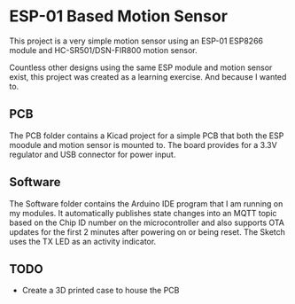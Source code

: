# ESP-01 Based Motion Sensor

This project is a very simple motion sensor using an ESP-01 ESP8266 module and
HC-SR501/DSN-FIR800 motion sensor.

Countless other designs using the same ESP module and motion sensor exist, this
project was created as a learning exercise. And because I wanted to.

## PCB

The PCB folder contains a Kicad project for a simple PCB that both the ESP
moodule and motion sensor is mounted to. The board provides for a 3.3V
regulator and USB connector for power input.

## Software

The Software folder contains the Arduino IDE program that I am running on my
modules. It automatically publishes state changes into an MQTT topic based on
the Chip ID number on the microcontroller and also supports OTA updates for the
first 2 minutes after powering on or being reset. The Sketch uses the TX LED as
an activity indicator.

## TODO

* Create a 3D printed case to house the PCB
